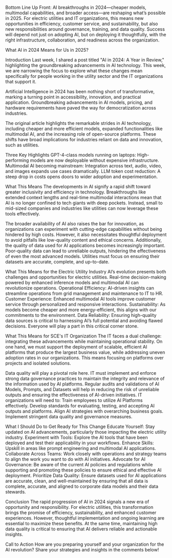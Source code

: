 Bottom Line Up Front: AI breakthroughs in 2024—cheaper models, multimodal capabilities, and broader access—are reshaping what’s possible in 2025. For electric utilities and IT organizations, this means new opportunities in efficiency, customer service, and sustainability, but also new responsibilities around governance, training, and data quality. Success will depend not just on adopting AI, but on deploying it thoughtfully, with the right infrastructure, collaboration, and readiness across the organization.

What AI in 2024 Means for Us in 2025?

Introduction
Last week, I shared a post titled "AI in 2024: A Year in Review," highlighting the groundbreaking advancements in AI technology. This week, we are narrowing the focus to explore what these changes mean specifically for people working in the utility sector and the IT organizations that support it.

Artificial Intelligence in 2024 has been nothing short of transformative, marking a turning point in accessibility, innovation, and practical application. Groundbreaking advancements in AI models, pricing, and hardware requirements have paved the way for democratization across industries. 

The original article highlights the remarkable strides in AI technology, including cheaper and more efficient models, expanded functionalities like multimodal AI, and the increasing role of open-source platforms. These shifts have broad implications for industries reliant on data and innovation, such as utilities.

Three Key Highlights
GPT-4-class models running on laptops: High-performing models are now deployable without expensive infrastructure.
Multimodal AI becoming mainstream: Integration across text, audio, video, and images expands use cases dramatically.
LLM token cost reduction: A steep drop in costs opens doors to wider adoption and experimentation.

What This Means
The developments in AI signify a rapid shift toward greater inclusivity and efficiency in technology. Breakthroughs like extended context lengths and real-time multimodal interactions mean that AI is no longer confined to tech giants with deep pockets. Instead, small to mid-sized companies and industries like utilities can now leverage these tools effectively.

The broader availability of AI also raises the bar for innovation, as organizations can experiment with cutting-edge capabilities without being hindered by high costs. However, it also necessitates thoughtful deployment to avoid pitfalls like low-quality content and ethical concerns. Additionally, the quality of data used for AI applications becomes increasingly important. Poor-quality data can lead to unreliable outputs, hindering the effectiveness of even the most advanced models. Utilities must focus on ensuring their datasets are accurate, complete, and up-to-date.

What This Means for the Electric Utility Industry
AI’s evolution presents both challenges and opportunities for electric utilities. Real-time decision-making powered by enhanced inference models and multimodal AI can revolutionize operations.
Operational Efficiency: AI-driven insights can streamline operations from grid management and maintenance to IT to HR.
Customer Experience: Enhanced multimodal AI tools improve customer service through personalized and responsive interactions.
Sustainability: As models become cheaper and more energy-efficient, this aligns with our commitments to the environment. 
Data Reliability: Ensuring high-quality data sources is critical to harnessing AI’s full potential and avoiding flawed decisions.  Everyone will play a part in this critical corner stone.

What This Means for SCE's IT Organization
The IT faces a dual challenge: integrating these advancements while maintaining operational stability. On one hand, we must support the deployment of scalable, efficient AI platforms that produce the largest business value, while addressing uneven adoption rates in our organizations. This means focusing on platforms over projects and isolated solutions.

Data quality will play a pivotal role here. IT must implement and enforce strong data governance practices to maintain the integrity and relevance of the information used by AI platforms. Regular audits and validations of AI Models, Prompts, and Datasets will help in reducing the risk of unreliable outputs and ensuring the effectiveness of AI-driven initiatives.
IT organizations will need to:
Train employees to utilize AI Platforms effectively.
Develop standards for evaluating, testing, and accepting AI outputs and platforms.
Align AI strategies with overarching business goals.
Implement stringent data quality and governance measures.

What I Should Do to Get Ready for This Change
Educate Yourself: Stay updated on AI advancements, particularly those impacting the electric utility industry.
Experiment with Tools: Explore the AI tools that have been deployed and test their applicability in your workflows.
Enhance Skills: Upskill in areas like prompt engineering and multimodal AI applications.
Collaborate Across Teams: Work closely with operations and strategy teams to align the work you want to do with AI initiatives.
Advocate for AI Governance: Be aware of the current AI policies and regulations while supporting and promoting these policies to ensure ethical and effective AI deployment.
Prioritize Data Quality: Ensure datasets used for AI applications are accurate, clean, and well-maintained by ensuring that all data is complete, accurate, and aligned to corporate data models and their data stewards.

Conclusion
The rapid progression of AI in 2024 signals a new era of opportunity and responsibility. For electric utilities, this transformation brings the promise of efficiency, sustainability, and enhanced customer experiences. However, thoughtful implementation and ongoing learning are essential to maximize these benefits. At the same time, maintaining high data quality is critical to ensuring that AI delivers reliable and actionable insights.

Call to Action
How are you preparing yourself and your organization for the AI revolution? Share your strategies and insights in the comments below!